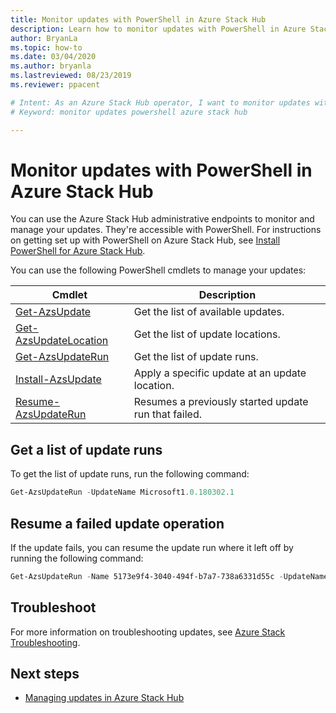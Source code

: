 ```yaml
---
title: Monitor updates with PowerShell in Azure Stack Hub
description: Learn how to monitor updates with PowerShell in Azure Stack Hub.
author: BryanLa
ms.topic: how-to
ms.date: 03/04/2020
ms.author: bryanla
ms.lastreviewed: 08/23/2019
ms.reviewer: ppacent

# Intent: As an Azure Stack Hub operator, I want to monitor updates with PowerShell so I can monitor and manage all my updates.
# Keyword: monitor updates powershell azure stack hub

---
```


# Monitor updates with PowerShell in Azure Stack Hub

You can use the Azure Stack Hub administrative endpoints to monitor and manage your updates. They're accessible with PowerShell. For instructions on getting set up with PowerShell on Azure Stack Hub, see [Install PowerShell for Azure Stack Hub](powershell-install-az-module.md).

You can use the following PowerShell cmdlets to manage your updates:

| Cmdlet | Description |
|------------------------------------------------------|-------------|
| [Get-AzsUpdate](/powershell/module/azs.update.admin/get-azsupdate?view=azurestackps-1.8.0) | Get the list of available updates. |
| [Get-AzsUpdateLocation](/powershell/module/azs.update.admin/get-azsupdatelocation?view=azurestackps-1.8.0)| Get the list of update locations. |
| [Get-AzsUpdateRun](/powershell/module/azs.update.admin/get-azsupdaterun?view=azurestackps-1.8.0) | Get the list of update runs.  |
| [Install-AzsUpdate](/powershell/module/azs.update.admin/install-azsupdate?view=azurestackps-1.8.0) | Apply a specific update at an update location. |
| [Resume-AzsUpdateRun](/powershell/module/azs.update.admin/resume-azsupdaterun?view=azurestackps-1.8.0) | Resumes a previously started update run that failed. |

## Get a list of update runs

To get the list of update runs, run the following command:

```powershell
Get-AzsUpdateRun -UpdateName Microsoft1.0.180302.1
```

## Resume a failed update operation

If the update fails, you can resume the update run where it left off by running the following command:

```powershell
Get-AzsUpdateRun -Name 5173e9f4-3040-494f-b7a7-738a6331d55c -UpdateName Microsoft1.0.180305.1 | Resume-AzsUpdateRun
```

## Troubleshoot

For more information on troubleshooting updates, see [Azure Stack Troubleshooting](azure-stack-troubleshooting.md).

## Next steps

- [Managing updates in Azure Stack Hub](./azure-stack-updates.md)
